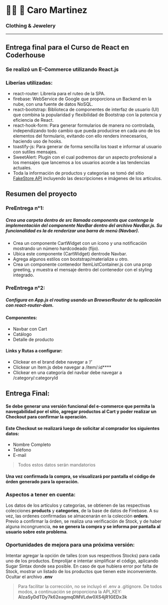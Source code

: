 # 👗👕 💍 Caro Martinez
### Clothing & Jewelery

------------

## Entrega final para el Curso de React en Coderhouse

### Se realizó un E-Commerce utilizando **React.js**

### Liberías utilizadas:
- react-router: Librería para el ruteo de la SPA.
- firebase: WebService de Google que proporciona un Backend en la nube, con una fuente de datos NoSQL.
- react-bootstrap: Biblioteca de componentes de interfaz de usuario (UI) que combina la popularidad y flexibilidad de Bootstrap con la potencia y eficiencia de React.
- react-hook-form: Para generar formularios de manera no controlada, independizando todo cambio que pueda producirse en cada uno de los elementos del formulario, evitando con ello renders innecesarios, haciendo uso de hooks.
- toastify-js: Para generar de forma sencilla los toast e informar al usuario con sutiles mensajes.
- SweetAlert: Plugin con el cual podremos dar un aspecto profesional a los mensajes que lancemos a los usuarios acorde a las tendencias actuales.
- Toda la información de productos y categorías se tomó del sitio [FakeStore API](http://https://fakestoreapi.com/ "FakeStore API") incluyendo las descripciones e imágenes de los artículos.

## Resumen del proyecto
### PreEntrega n°1:
##### Crea una carpeta dentro de src llamada components que contenga la implementación del componente NavBar dentro del archivo NavBar.js. Su funcionalidad es la de renderizar una barra de menú (Navbar).
- Crea un componente CartWidget con un ícono y una notificación mostrando un número hardcodeado (fijo).
- Ubica este componente (CartWidget) dentrode Navbar.
- Agrega algunos estilos con bootstrap/materialize u otro.
- Crea un componente contenedor ItemListContainer.js con una prop greeting, y muestra el mensaje dentro del contenedor con el styling integrado.

### PreEntrega n°2:
##### Configura en App.js el routing usando un BrowserRouter de tu aplicación con react-router-dom.

#### Componentes:
- Navbar con Cart
- Catálogo
- Detalle de producto

#### Links y Rutas a configurar:
- Clickear en el brand debe navegar a ‘/’
- Clickear un Item.js debe navegar a /item/:id****
- Clickear en una categoría del navbar debe navegar a /category/:categoryId

## Entrega Final:
#### Se debe generar una versión funcional del e-commerce que permita la navegabilidad por el sitio, agregar productos al Cart y poder realizar un Checkout para confirmar la operación.
#### Este Checkout se realizará luego de solicitar al comprador los siguientes datos:
- Nombre Completo
- Teléfono
- E-mail

> Todos estos datos serán mandatorios

#### Una vez confirmada la compra, se visualizará por pantalla el código de órden generado para la operación.

### Aspectos a tener en cuenta:
Los datos de los artículos y categorías, se obtienen de las respectivas colecciones **products** y **categories**, de la base de datos de Firebase.
A su vez, las ordenes confirmadas se almacenarán en la colección **orders**.
Previo a confirmar la órden, se realiza una verificación de Stock, y de haber alguna incongruencia, **no se genera la compra y se informa por pantalla al usuario sobre este problema**.

### Oportunidades de mejora para una próxima versión:
Intentar agregar la opción de talles (con sus respectivos Stocks) para cada uno de los productos.
Emprolijar e intentar simplificar el código, aplicando Sugar Sintax donde sea posible.
En caso de que hubiera error por falta de Stock, mostrar un listado de los productos que  tienen este inconveniente.
Ocultar el archivo **.env** 
>Para facilitar la corrección, no se incluyó el .env a .gitignore. De todos modos, a continuación se proporciona la API_KEY: **AIzaSyDdTDy7k62eagmqDMVLdw0XS4jR1GEDx3k**
